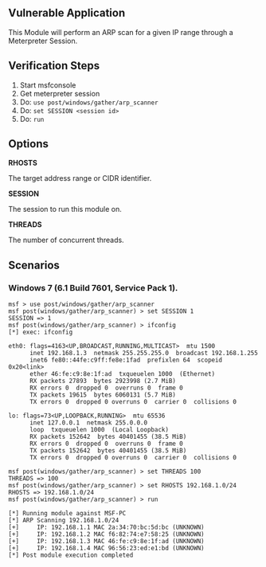 ## Vulnerable Application

This Module will perform an ARP scan for a given IP range through a Meterpreter Session.

## Verification Steps
  1. Start msfconsole
  2. Get meterpreter session
  3. Do: ```use post/windows/gather/arp_scanner```
  4. Do: ```set SESSION <session id>```
  5. Do: ```run```

## Options

  **RHOSTS**

  The target address range or CIDR identifier.

  **SESSION**

  The session to run this module on.

  **THREADS**

  The number of concurrent threads.

## Scenarios

### Windows 7 (6.1 Build 7601, Service Pack 1).

```
msf > use post/windows/gather/arp_scanner
msf post(windows/gather/arp_scanner) > set SESSION 1
SESSION => 1
msf post(windows/gather/arp_scanner) > ifconfig
[*] exec: ifconfig

eth0: flags=4163<UP,BROADCAST,RUNNING,MULTICAST>  mtu 1500
      inet 192.168.1.3  netmask 255.255.255.0  broadcast 192.168.1.255
      inet6 fe80::44fe:c9ff:fe8e:1fad  prefixlen 64  scopeid 0x20<link>
      ether 46:fe:c9:8e:1f:ad  txqueuelen 1000  (Ethernet)
      RX packets 27893  bytes 2923998 (2.7 MiB)
      RX errors 0  dropped 0  overruns 0  frame 0
      TX packets 19615  bytes 6060131 (5.7 MiB)
      TX errors 0  dropped 0 overruns 0  carrier 0  collisions 0

lo: flags=73<UP,LOOPBACK,RUNNING>  mtu 65536
      inet 127.0.0.1  netmask 255.0.0.0
      loop  txqueuelen 1000  (Local Loopback)
      RX packets 152642  bytes 40401455 (38.5 MiB)
      RX errors 0  dropped 0  overruns 0  frame 0
      TX packets 152642  bytes 40401455 (38.5 MiB)
      TX errors 0  dropped 0 overruns 0  carrier 0  collisions 0

msf post(windows/gather/arp_scanner) > set THREADS 100
THREADS => 100
msf post(windows/gather/arp_scanner) > set RHOSTS 192.168.1.0/24
RHOSTS => 192.168.1.0/24
msf post(windows/gather/arp_scanner) > run

[*] Running module against MSF-PC
[*] ARP Scanning 192.168.1.0/24
[+]     IP: 192.168.1.1 MAC 2a:34:70:bc:5d:bc (UNKNOWN)
[+]     IP: 192.168.1.2 MAC f6:82:74:e7:58:25 (UNKNOWN)
[+]     IP: 192.168.1.3 MAC 46:fe:c9:8e:1f:ad (UNKNOWN)
[+]     IP: 192.168.1.4 MAC 96:56:23:ed:e1:bd (UNKNOWN)
[*] Post module execution completed
```
